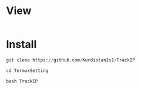 # View
<img src=""/>

# Install

```python
git clone https://github.com/KurdistanIs1/TrackIP
```
```python
cd TermuxSetting
```
```python
bash TrackIP
```
